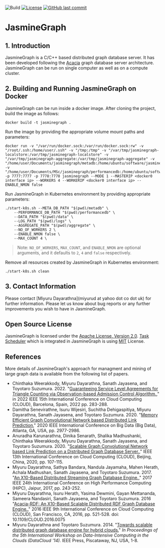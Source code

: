 ![Build](https://github.com/miyurud/jasminegraph/actions/workflows/build.yml/badge.svg)
[![License](https://img.shields.io/github/license/miyurud/jasminegraph?color=blue)](https://opensource.org/licenses/Apache-2.0)
[![GitHub last commit](https://img.shields.io/github/last-commit/miyurud/jasminegraph.svg)](https://github.com/miyurud/jasminegraph/commits/master)

# JasmineGraph

## 1. Introduction
JasmineGraph is a C/C++ based distributed graph database server. It has been developed following the [Acacia](https://github.com/miyurud/Acacia) graph database server architecture. JasmineGraph can be run on single computer as well as on a compute cluster.


## 2. Building and Running JasmineGraph on Docker
JasmineGraph can be run inside a docker image. After cloning the project, build the image as follows:

    docker build -t jasminegraph .


Run the image by providing the appropriate volume mount paths and parameters: 

    docker run -v "/var/run/docker.sock:/var/run/docker.sock:rw" -v "/root/.ssh:/home/user/.ssh" -v "/tmp:/tmp" -v "/var/tmp/jasminegraph-localstore:/var/tmp/jasminegraph-localstore" -v "/var/tmp/jasminegraph-aggregate:/var/tmp/jasminegraph-aggregate" -v "/home/user/Documents/jasminegraph/metadb:/home/ubuntu/software/jasminegraph/metadb" -v "/home/user/Documents/MSc/jasminegraph/performancedb:/home/ubuntu/software/jasminegraph/performancedb" -p 7777:7777 -p 7778:7778 jasminegraph --MODE 1 --MASTERIP <docker0 interface ip> --WORKERS 4 --WORKERIP <docker0 interface ip> --ENABLE_NMON false


Run JasmineGraph in Kubernetes environment by providing appropriate parameters:

    ./start-k8s.sh --META_DB_PATH "$(pwd)/metadb" \
        --PERFORMANCE_DB_PATH "$(pwd)/performancedb" \
        --DATA_PATH "$(pwd)/data" \
        --LOG_PATH "$(pwd)/logs" \
        --AGGREGATE_PATH "$(pwd)/aggregate" \
        --NO_OF_WORKERS 2 \
        --ENABLE_NMON false \
        --MAX_COUNT 4 \

>Note: `NO_OF_WORKERS`, `MAX_COUNT`, and `ENABLE_NMON` are optional arguments, and it defaults to `2`, `4` and `false` respectively.


Remove all resources created by JasmineGraph in Kubernetes environment:

    ./start-k8s.sh clean


## 3. Contact Information

Please contact [Miyuru Dayarathna](miyurud at yahoo dot co dot uk) for further information. Please let us know about bug reports or any further improvements you wish to have in JasmineGraph.

## Open Source License
JasmineGraph is licensed under the [Apache License, Version 2.0](http://www.apache.org/licenses/LICENSE-2.0).
[Task Scheduler](https://github.com/Bosma/Scheduler) which is integrated in JasmineGraph is using [MIT](https://opensource.org/licenses/MIT) License.

## References
More details of JasmineGraph's approach for managment and mining of large graph data is available from the following list of papers.

- Chinthaka Weerakkody, Miyuru Dayarathna, Sanath Jayasena, and Toyotaro Suzumura. 2022. "[Guaranteeing Service Level Agreements for Triangle Counting via Observation-based Admission Control Algorithm.](https://doi.org/10.1109/CLOUD55607.2022.00050)," in 2022 IEEE 15th International Conference on Cloud Computing (CLOUD), Barcelona, Spain, 2022 pp. 283-288.
- Damitha Senevirathne, Isuru Wijesiri, Suchitha Dehigaspitiya, Miyuru Dayarathna, Sanath Jayasena, and Toyotaro Suzumura. 2020. "[Memory Efficient Graph Convolutional Network based Distributed Link Prediction](https://doi.org/10.1109/BigData50022.2020.9377874),"  2020 IEEE International Conference on Big Data (Big Data), Atlanta, GA, USA, pp. 2977-2986.
- Anuradha Karunarathna, Dinika Senarath, Shalika Madhushanki, Chinthaka Weerakkody, Miyuru Dayarathna, Sanath Jayasena, and Toyotaro Suzumura. 2020. "[Scalable Graph Convolutional Network based Link Prediction on a Distributed Graph Database Server.](https://doi.org/10.1109/CLOUD49709.2020.00028)," IEEE 13th International Conference on Cloud Computing (CLOUD),  Beijing, China, 2020, pp. 107-115.
- Miyuru Dayarathna, Sathya Bandara, Nandula Jayamaha, Mahen Herath, Achala Madhushan, Sanath Jayasena, and Toyotaro Suzumura. 2017. "[An X10-Based Distributed Streaming Graph Database Engine.](https://doi.org/10.1109/HiPC.2017.00036)," 2017 IEEE 24th International Conference on High Performance Computing (HiPC), Jaipur, 2017, pp. 243-252.
- Miyuru Dayarathna, Isuru Herath, Yasima Dewmini, Gayan Mettananda, Sameera Nandasiri, Sanath Jayasena, and Toyotaro Suzumura. 2016 "[Acacia-RDF: An X10-Based Scalable Distributed RDF Graph Database Engine.](https://doi.org/10.1109/CLOUD.2016.0075)," 2016 IEEE 9th International Conference on Cloud Computing (CLOUD), San Francisco, CA, 2016, pp. 521-528.
doi: 10.1109/CLOUD.2016.0075
- Miyuru Dayarathna and Toyotaro Suzumura. 2014. "[Towards scalable distributed graph database engine for hybrid clouds.](http://dx.doi.org/10.1109/DataCloud.2014.9)" *In Proceedings of the 5th International Workshop on Data-Intensive Computing in the Clouds (DataCloud '14).* IEEE Press, Piscataway, NJ, USA, 1-8.
